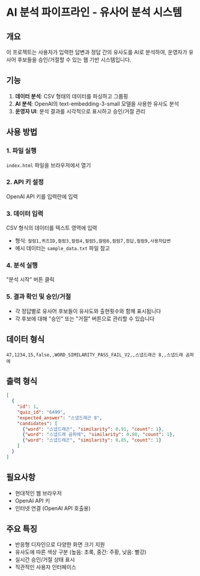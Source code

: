 # AI 분석 파이프라인 - 유사어 분석 시스템

## 개요
이 프로젝트는 사용자가 입력한 답변과 정답 간의 유사도를 AI로 분석하여, 운영자가 유사어 후보들을 승인/거절할 수 있는 웹 기반 시스템입니다.

## 기능
1. **데이터 분석**: CSV 형태의 데이터를 파싱하고 그룹핑
2. **AI 분석**: OpenAI의 text-embedding-3-small 모델을 사용한 유사도 분석
3. **운영자 UI**: 분석 결과를 시각적으로 표시하고 승인/거절 관리

## 사용 방법

### 1. 파일 실행
`index.html` 파일을 브라우저에서 열기

### 2. API 키 설정
OpenAI API 키를 입력란에 입력

### 3. 데이터 입력
CSV 형식의 데이터를 텍스트 영역에 입력
- 형식: `컬럼1,퀴즈ID,컬럼3,컬럼4,컬럼5,컬럼6,컬럼7,정답,컬럼9,사용자답변`
- 예시 데이터는 `sample_data.txt` 파일 참고

### 4. 분석 실행
"분석 시작" 버튼 클릭

### 5. 결과 확인 및 승인/거절
- 각 정답별로 유사어 후보들이 유사도와 출현횟수와 함께 표시됩니다
- 각 후보에 대해 "승인" 또는 "거절" 버튼으로 관리할 수 있습니다

## 데이터 형식
```
47,1234,15,false,,WORD_SIMILARITY_PASS_FAIL_V2,,스냅드래곤 8,,스냅드래 곰파에
```

## 출력 형식
```json
[
  {
    "id": 1,
    "quiz_id": "6499",
    "expected_answer": "스냅드래곤 8",
    "candidates": [
      {"word": "스냅드래곤", "similarity": 0.91, "count": 1},
      {"word": "스냅드래 곰파에", "similarity": 0.88, "count": 1},
      {"word": "스냅드레곤", "similarity": 0.85, "count": 1}
    ]
  }
]
```

## 필요사항
- 현대적인 웹 브라우저
- OpenAI API 키
- 인터넷 연결 (OpenAI API 호출용)

## 주요 특징
- 반응형 디자인으로 다양한 화면 크기 지원
- 유사도에 따른 색상 구분 (높음: 초록, 중간: 주황, 낮음: 빨강)
- 실시간 승인/거절 상태 표시
- 직관적인 사용자 인터페이스

